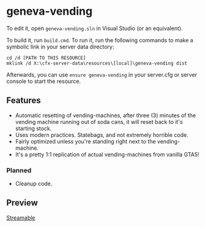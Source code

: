 # geneva-vending

To edit it, open `geneva-vending.sln` in Visual Studio (or an equivalent).

To build it, run `build.cmd`. To run it, run the following commands to make a symbolic link in your server data directory:

```dos
cd /d [PATH TO THIS RESOURCE]
mklink /d X:\cfx-server-data\resources\[local]\geneva-vending dist
```

Afterwards, you can use `ensure geneva-vending` in your server.cfg or server console to start the resource.

## Features
* Automatic resetting of vending-machines, after three (3) minutes of the vending machine running out of soda cans, it will reset back to it's starting stock.
* Uses modern practices. Statebags, and not extremely horrible code.
* Fairly optimized unless you're standing right next to the vending-machine.
* It's a pretty 1:1 replication of actual vending-machines from vanilla GTA5!
### Planned
* Cleanup code.

## Preview
[Streamable](https://streamable.com/0v56a7)
